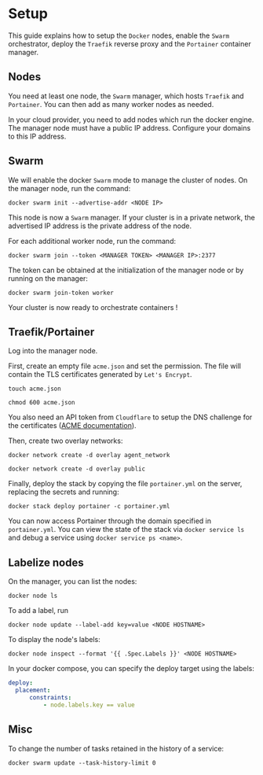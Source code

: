 # Setup

This guide explains how to setup the `Docker` nodes, enable the `Swarm` orchestrator, deploy the `Traefik` reverse proxy and the `Portainer` container manager.

## Nodes

You need at least one node, the `Swarm` manager, which hosts `Traefik` and `Portainer`. You can then add as many worker nodes as needed.

In your cloud provider, you need to add nodes which run the docker engine. The manager node must have a public IP address. Configure your domains to this IP address.

## Swarm

We will enable the docker `Swarm` mode to manage the cluster of nodes. On the manager node, run the command:

`docker swarm init --advertise-addr <NODE IP>`

This node is now a `Swarm` manager. If your cluster is in a private network, the advertised IP address is the private address of the node.

For each additional worker node, run the command:

`docker swarm join --token <MANAGER TOKEN> <MANAGER IP>:2377`

The token can be obtained at the initialization of the manager node or by running on the manager:

`docker swarm join-token worker`

Your cluster is now ready to orchestrate containers !

## Traefik/Portainer

Log into the manager node.

First, create an empty file `acme.json` and set the permission. The file will contain the TLS certificates generated by `Let's Encrypt`.

`touch acme.json`

`chmod 600 acme.json`

You also need an API token from `Cloudflare` to setup the DNS challenge for the certificates ([ACME documentation](https://go-acme.github.io/lego/dns/cloudflare/)).

Then, create two overlay networks:

`docker network create -d overlay agent_network`

`docker network create -d overlay public`

Finally, deploy the stack by copying the file `portainer.yml` on the server, replacing the secrets and running:

`docker stack deploy portainer -c portainer.yml`

You can now access Portainer through the domain specified in `portainer.yml`. You can view the state of the stack via `docker service ls` and debug a service using `docker service ps <name>`.

## Labelize nodes

On the manager, you can list the nodes:

`docker node ls`

To add a label, run

`docker node update --label-add key=value <NODE HOSTNAME>`

To display the node's labels:

`docker node inspect --format '{{ .Spec.Labels }}' <NODE HOSTNAME>`

In your docker compose, you can specify the deploy target using the labels:

```yaml
deploy:
  placement: 
      constraints: 
          - node.labels.key == value
```

## Misc

To change the number of tasks retained in the history of a service:

`docker swarm update --task-history-limit 0`